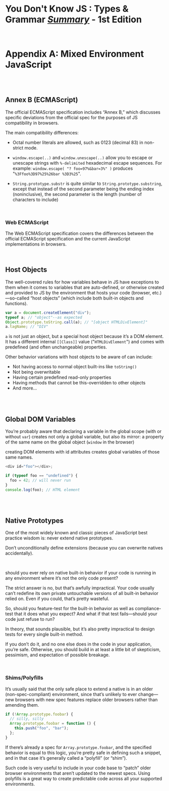 # You Don't Know JS : Types & Grammar <ins>**_Summary_**</ins> - 1st Edition

<br>

# Appendix A: Mixed Environment JavaScript

<br><br>

## Annex B (ECMAScript)

The official ECMAScript specification includes “Annex B,” which discusses specific deviations from the official spec for the purposes of JS compatibility in browsers.

The main compatibility differences:

- Octal number literals are allowed, such as 0123 (decimal 83) in non-strict mode.

- `window.escape(..)` and `window.unescape(..)` allow you to escape or unescape strings with `%-delimited` hexadecimal escape sequences. For example: `window.escape( "? foo=97%&bar=3%" )` produces "`%3Ffoo%3D97%25%26bar %3D3%25`".

- `String.prototype.substr` is quite similar to `String.prototype.substring`, except that instead of the second parameter being the ending index (noninclusive), the second parameter is the length (number of characters to include)

<br>

### Web ECMAScript

The Web ECMAScript specification covers the differences between the official ECMAScript specification and the current JavaScript implementations in browsers.

<br>

## Host Objects

The well-covered rules for how variables behave in JS have exceptions to them when it comes to variables that are auto-defined, or otherwise created and provided to JS by the environment that hosts your code (browser, etc.)—so-called “host objects” (which include both built-in objects and functions).

```js
var a = document.createElement("div");
typeof a; // "object"--as expected
Object.prototype.toString.call(a); // "[object HTMLDivElement]"
a.tagName; // "DIV"
```

`a` is not just an object, but a special host object because it’s a DOM element. It has `a` different internal `[[Class]]` value ("`HTMLDivElement`") and comes with predefined (and often unchangeable) properties.

Other behavior variations with host objects to be aware of can include:

- Not having access to normal object built-ins like `toString()`
- Not being overwritable
- Having certain predefined read-only properties
- Having methods that cannot be this-overridden to other objects
- And more…

<br><br>

## Global DOM Variables

You’re probably aware that declaring a variable in the global scope (with or without `var`) creates not only a global variable, but also its mirror: a property of the same name on the global object (`window` in the browser)

creating DOM elements with id attributes creates global variables of those same names.

```js
<div id="foo"></div>;

if (typeof foo == "undefined") {
  foo = 42; // will never run
}
console.log(foo); // HTML element
```

<br><br>

## Native Prototypes

One of the most widely known and classic pieces of JavaScript best practice wisdom is: never extend native prototypes.

Don’t unconditionally define extensions (because you can overwrite natives accidentally).

<br>

should you ever rely on native built-in behavior if your code is running in any environment where it’s not the only code present?

The strict answer is no, but that’s awfully impractical. Your code usually can’t redefine its own private untouchable versions of all built-in behavior relied on. Even if you could, that’s pretty wasteful.

So, should you feature-test for the built-in behavior as well as compliance-test that it does what you expect? And what if that test fails—should your code just refuse to run?

In theory, that sounds plausible, but it’s also pretty impractical to design tests for every single built-in method.

If you don’t do it, and no one else does in the code in your application, you’re safe. Otherwise, you should build in at least a little bit of skepticism, pessimism, and expectation of possible breakage.

<br>

### Shims/Polyfills

It’s usually said that the only safe place to extend a native is in an older (non-spec-compliant) environment, since that’s unlikely to ever change—new browsers with new spec features replace older browsers rather than amending them.

```js
if (!Array.prototype.foobar) {
  // silly, silly
  Array.prototype.foobar = function () {
    this.push("foo", "bar");
  };
}
```

If there’s already a spec for `Array.prototype.foobar`, and the specified behavior is equal to this logic, you’re pretty safe in defining such a snippet, and in that case it’s generally called a “polyfill” (or “shim”).

Such code is very useful to include in your code base to “patch” older browser environments that aren’t updated to the newest specs. Using polyfills is a great way to create predictable code across all your supported environments.

<br>

## <script>s

The one thing they (script tags) share is the single global object (`window` in the browser), which means multiple files can append their code to that shared namespace and they can all interact.

**But global variable scope hoisting does not occur across these boundaries**

<br>

So the following code would not work:

```html
<script>
  foo();
</script>

<script>
  function foo() { .. }
</script>
```

<br>

But either of these would work instead:

```html
<script>
  foo();
  function foo() { .. }
</script>
```

or

```html
<script>
  function foo() { .. }
</script>
<script>
  foo();
</script>
```

Also, if an error occurs in a script element (inline or external), as a separate standalone JS program it will fail and stop, but any subsequent scripts will run (still with the shared global) unimpeded.

<br>

You can create script elements dynamically from your code, and inject them into the DOM of the page, and the code in them will behave basically as if loaded normally in a separate file:

```js
var greeting = "Hello World";
var el = document.createElement("script");
el.text = "function foo(){ alert( greeting );} setTimeout( foo, 1000 );";

document.body.appendChild(el);
```

The charset attribute will not work on inline script elements.

<br><br>

## Reserved Words

The ES5 spec defines a set of “reserved words” in Section 7.6.1 that cannot be used as standalone variable names. Technically, there are four categories: “keywords,” “future reserved words,” the `null` literal, and the `true`/`false` boolean literals.

Prior to ES5, the reserved words also could not be property names or keys in object literals, but that restriction no longer exists.

StackOverflow user “art4theSould” creatively worked all these reserved words into a fun little poem:

> Let this long package float,
> Goto private class if short.
> While protected with debugger case,
> Continue volatile interface.
> Instanceof super synchronized throw,
> Extends final export throws.
>
> Try import double enum?
> False, boolean, abstract function,
> Implements typeof transient break!
> Void static, default do,
>
> Switch int native new.
> Else, delete null public var
> In return for const, true, char
> …Finally catch byte.
